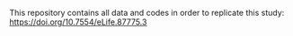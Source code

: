 This repository contains all data and codes in order to replicate this study: https://doi.org/10.7554/eLife.87775.3

